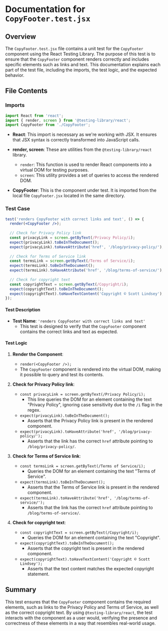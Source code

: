 # Documentation for `CopyFooter.test.jsx`

## Overview

The `CopyFooter.test.jsx` file contains a unit test for the `CopyFooter` component using the React Testing Library. The purpose of this test is to ensure that the `CopyFooter` component renders correctly and includes specific elements such as links and text. This documentation explains each part of the test file, including the imports, the test logic, and the expected behavior.

## File Contents

### Imports

```jsx
import React from 'react';
import { render, screen } from '@testing-library/react';
import CopyFooter from './CopyFooter';
```

- **React**: This import is necessary as we're working with JSX. It ensures that JSX syntax is correctly transformed into JavaScript calls.
  
- **render, screen**: These are utilities from the `@testing-library/react` library.
  - `render`: This function is used to render React components into a virtual DOM for testing purposes.
  - `screen`: This utility provides a set of queries to access the rendered DOM.

- **CopyFooter**: This is the component under test. It is imported from the local file `CopyFooter.jsx` located in the same directory.

### Test Case

```jsx
test('renders CopyFooter with correct links and text', () => {
  render(<CopyFooter />);
  
  // Check for Privacy Policy link
  const privacyLink = screen.getByText(/Privacy Policy/i);
  expect(privacyLink).toBeInTheDocument();
  expect(privacyLink).toHaveAttribute('href', '/blog/privacy-policy/');
  
  // Check for Terms of Service link
  const termsLink = screen.getByText(/Terms of Service/i);
  expect(termsLink).toBeInTheDocument();
  expect(termsLink).toHaveAttribute('href', '/blog/terms-of-service/');
  
  // Check for copyright text
  const copyrightText = screen.getByText(/Copyright/i);
  expect(copyrightText).toBeInTheDocument();
  expect(copyrightText).toHaveTextContent('Copyright © Scott Lindsey');
});
```

#### Test Description

- **Test Name**: `'renders CopyFooter with correct links and text'`
  - This test is designed to verify that the `CopyFooter` component contains the correct links and text as expected.

#### Test Logic

1. **Render the Component**: 
   - `render(<CopyFooter />);`
   - The `CopyFooter` component is rendered into the virtual DOM, making it possible to query and test its contents.

2. **Check for Privacy Policy link**:
   - `const privacyLink = screen.getByText(/Privacy Policy/i);`
     - This line queries the DOM for an element containing the text "Privacy Policy", ignoring case sensitivity due to the `/i` flag in the regex.
   - `expect(privacyLink).toBeInTheDocument();`
     - Asserts that the Privacy Policy link is present in the rendered component.
   - `expect(privacyLink).toHaveAttribute('href', '/blog/privacy-policy/');`
     - Asserts that the link has the correct `href` attribute pointing to `/blog/privacy-policy/`.

3. **Check for Terms of Service link**:
   - `const termsLink = screen.getByText(/Terms of Service/i);`
     - Queries the DOM for an element containing the text "Terms of Service".
   - `expect(termsLink).toBeInTheDocument();`
     - Asserts that the Terms of Service link is present in the rendered component.
   - `expect(termsLink).toHaveAttribute('href', '/blog/terms-of-service/');`
     - Asserts that the link has the correct `href` attribute pointing to `/blog/terms-of-service/`.

4. **Check for copyright text**:
   - `const copyrightText = screen.getByText(/Copyright/i);`
     - Queries the DOM for an element containing the text "Copyright".
   - `expect(copyrightText).toBeInTheDocument();`
     - Asserts that the copyright text is present in the rendered component.
   - `expect(copyrightText).toHaveTextContent('Copyright © Scott Lindsey');`
     - Asserts that the text content matches the expected copyright statement.

## Summary

This test ensures that the `CopyFooter` component contains the required elements, such as links to the Privacy Policy and Terms of Service, as well as the correct copyright text. By using `@testing-library/react`, the test interacts with the component as a user would, verifying the presence and correctness of these elements in a way that resembles real-world usage.